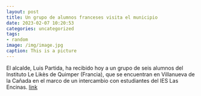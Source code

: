 ```yaml
---
layout: post
title: Un grupo de alumnos franceses visita el municipio
date: 2023-02-07 10:20:53
categories: uncategorized
tags:
- random
image: /img/image.jpg
caption: This is a picture
---
```

El alcalde, Luis Partida, ha recibido hoy a un grupo de seis alumnos del Instituto Le Likès de Quimper (Francia), que se encuentran en Villanueva de la Cañada en el marco de un intercambio con estudiantes del IES Las Encinas.  [link](https://www.ayto-villacanada.es/noticias/un-grupo-de-alumnos-franceses-visita-el-municipio/)
